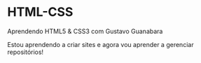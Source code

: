 # HTML-CSS
 Aprendendo HTML5 & CSS3 com Gustavo Guanabara

Estou aprendendo a criar sites e agora vou aprender a gerenciar repositórios!